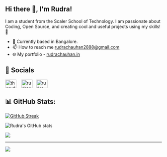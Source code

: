 ## Hi there 👋, I'm Rudra!
I am a student from the Scaler School of Technology. I am passionate about Coding, Open Source, and creating cool and useful projects using my skills! 🌱
- 📍 Currently based in Bangalore.
- 📫 How to reach me rudrachauhan2888@gmail.com
- 🌐 My portfolio - [rudrachauhan.in](https://rudrachauhan.in)


## 💌 Socials  
<a href="https://twitter.com/therudrachauhan" target="blank"><img align="center" src="https://raw.githubusercontent.com/rahuldkjain/github-profile-readme-generator/master/src/images/icons/Social/twitter.svg" alt="therudrachauhan" height="27" width="36" /></a> &nbsp;&nbsp;
<a href="https://linkedin.com/in/rudrachauhan" target="blank"><img align="center" src="https://raw.githubusercontent.com/rahuldkjain/github-profile-readme-generator/master/src/images/icons/Social/linked-in-alt.svg" alt="rudrachauhan" height="27" width="36" /></a>&nbsp;&nbsp;
<a href="https://www.leetcode.com/rudra_chauhan" target="blank"><img align="center" src="https://raw.githubusercontent.com/rahuldkjain/github-profile-readme-generator/master/src/images/icons/Social/leet-code.svg" alt="rudra_chauhan" height="27" width="36" /></a>


## 📊 GitHub Stats:
[![GitHub Streak](https://github-readme-streak-stats.herokuapp.com?user=rudrakc&theme=dark&card_width=532&background=09131B&border=30363D&sideLabels=FB8C00&stroke=30363D)](https://git.io/streak-stats)

![Rudra's GitHub stats](https://github-readme-stats.vercel.app/api?username=Rudrakc&theme=codeSTACKr&show_icons=true&hide_border=false&border_color=30363d&ring_color=fb8c00&title_color=ffffff&text_color=ffffff&text_bold=flase&hide=contribs)

![](https://github-readme-stats.vercel.app/api/top-langs/?username=Rudrakc&theme=codeSTACKr&hide_border=false&include_all_commits=true&count_private=true&layout=compact&border_color=30363d&title_color=ffffff&text_color=9f9f9f)

---
[![](https://visitcount.itsvg.in/api?id=rudrakc&label=Profile%20Views&color=12&icon=0&pretty=true)](https://visitcount.itsvg.in) 






<!-- Proudly created with GPRM ( https://gprm.itsvg.in ) -->

<!---
Rudrakc/Rudrakc is a ✨ special ✨ repository because its `README.md` (this file) appears on your GitHub profile.
You can click the Preview link to take a look at your changes.
--->
